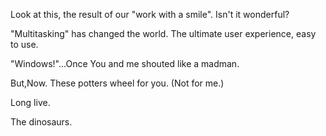 Look at this, the result of our "work with a smile". Isn't it wonderful?

"Multitasking" has changed the world.
The ultimate user experience, easy to use.

"Windows!"...Once You and me shouted like a madman.

But,Now. These potters wheel for you. 
(Not for me.)

Long live.

The dinosaurs.
